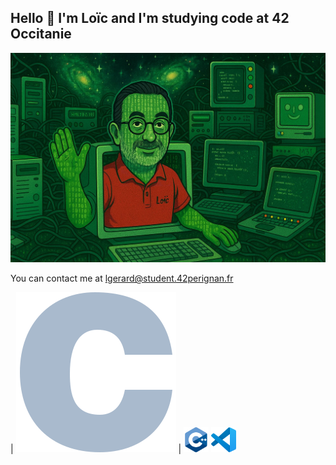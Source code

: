 ## Hello 🖖 I'm Loïc and I'm studying code at 42 Occitanie

![Image](./bin/LGE-GH.jpg)

You can contact me at lgerard@student.42perignan.fr

| ![C](https://raw.githubusercontent.com/devicons/devicon/master/icons/c/c-original.svg) | 
<img src="https://raw.githubusercontent.com/devicons/devicon/master/icons/cplusplus/cplusplus-original.svg" width="40" height="40"/>
<img src="https://raw.githubusercontent.com/devicons/devicon/master/icons/vscode/vscode-original.svg" width="40" height="40"/>
